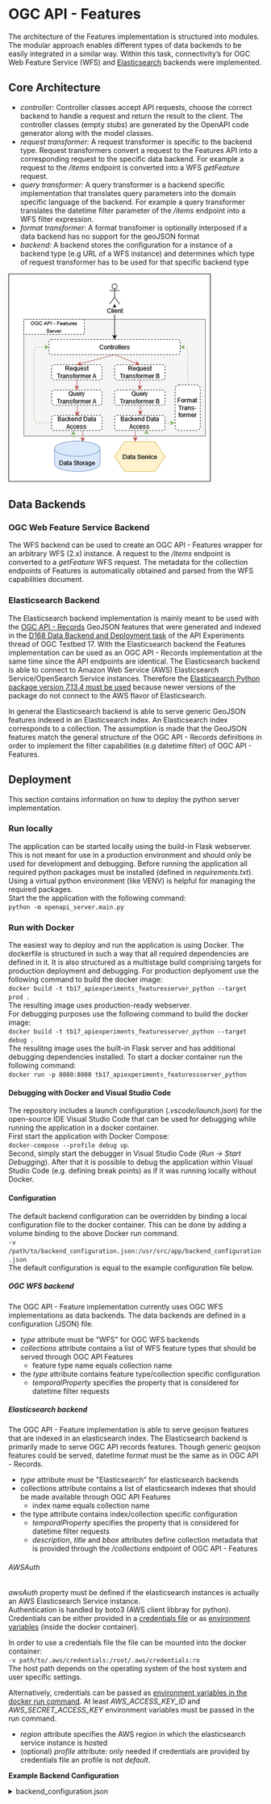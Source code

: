 # OGC API - Features
The architecture of the Features implementation is structured into modules. The modular approach enables different types of data backends to be easily integrated in a similar way. Within this task, connectivity’s for OGC Web Feature Service (WFS) and [Elasticsearch](https://www.elastic.co) backends were implemented.

## Core Architecture
- *controller:* Controller classes accept API requests, choose the correct backend to handle a request and return the result to the client. The controller classes (empty stubs) are generated by the OpenAPI code generator along with the model classes. 
- *request transformer:* A request transformer is specific to the backend type. Request transformers convert a request to the Features API into a corresponding request to the specific data backend. For example a request to the _/items_ endpoint is converted into a WFS _getFeature_ request.
- *query transformer:* A query transformer is a backend specific implementation that translates query parameters into the domain specific language of the backend. For example a query transformer translates the datetime filter parameter of the _/items_ endpoint into a WFS filter expression.
- *format transformer:* A format transfomer is optionally interposed if a data backend has no support for the geoJSON format
- *backend:* A backend stores the configuration for a instance of a backend type (e.g URL of a WFS instance) and determines which type of request transformer has to be used for that specific backend type

![architecture overview](https://raw.githubusercontent.com/opengeospatial/T17-API-D165/main/resources/diagrams/d165_api_features_architecture.png "schematic representation of the architecture of the OGC API - Features implementation with two data backends")

## Data Backends

### OGC Web Feature Service Backend
The WFS backend can be used to create an OGC API - Features wrapper for an arbitrary WFS (2.x) instance. A request to the _/items_ endpoint is converted to a _getFeature_ WFS request. The metadata for the collection endpoints of Features is automatically obtained and parsed from the WFS capabilities document.

### Elasticsearch Backend
The Elasticsearch backend implementation is mainly meant to be used with the [OGC API - Records](https://ogcapi.ogc.org/records/) GeoJSON features that were generated and indexed in the [D168 Data Backend and Deployment task](https://github.com/opengeospatial/T17-API-D168) of the API Experiments thread of OGC Testbed 17. With the Elasticsearch backend the Features implementation can be used as an OGC API - Records implementation at the same time since the API endpoints are identical. The Elasticsearch backend is able to connect to Amazon Web Service (AWS) Elasticsearch Service/OpenSearch Service instances. Therefore the [Elasticsearch Python package version _7.13.4_ must be used](https://gitlab.ogc.org/ogc/T17-D040-API-Experiments-ER/-/blob/master/ER/arc_comp_d168.adoc#user-content-catalogs-deployed-via-amazon-opensearch-previously-called-elasticsearch-service) because newer versions of the package do not connect to the AWS flavor of Elasticsearch.

In general the Elasticsearch backend is able to serve generic GeoJSON features indexed in an Elasticsearch index. An Elasticsearch index corresponds to a collection. The assumption is made that the GeoJSON features match the general structure of the OGC API - Records definitions in order to implement the filter capabilities (e.g datetime filter) of OGC API - Features.
## Deployment
This section contains information on how to deploy the python server implementation.
### Run locally
The application can be started locally using the build-in Flask webserver. This is not meant for use in a production environment and should only be used for development and debugging. Before running the application all required python packages must be installed (defined in *requirements.txt*). Using a virtual python environment (like VENV) is helpful for managing the required packages.  
Start the the application with the following command:  
`python -m openapi_server.main.py`
### Run with Docker
The easiest way to deploy and run the application is using Docker. The dockerfile is structured in such a way that all required dependencies are defined in it. It is also structured as a multistage build comprising targets for production deployment and debugging.
For production deplyoment use the following command to build the docker image:  
`docker build -t tb17_apiexperiments_featuresserver_python --target prod .`  
The resulting image uses production-ready webserver.  
For debugging purposes use the following command to build the docker image:  
`docker build -t tb17_apiexperiments_featuresserver_python --target debug .`  
The resulitng image uses the built-in Flask server and has additional debugging dependencies installed. 
To start a docker container run the following command:  
`docker run -p 8080:8080 tb17_apiexperiments_featuressserver_python`
#### Debugging with Docker and Visual Studio Code
The repository includes a launch configuration (*.vscode/launch.json*) for the open-source IDE Visual Studio Code that can be used for debugging while running the application in a docker container.  
First start the application with Docker Compose:  
`docker-compose --profile debug up`.  
Second, simply start the debugger in Visual Studio Code (*Run -> Start Debugging*). After that it is possible to debug the application within Visual Studio Code (e.g. defining break points) as if it was running locally without Docker.
#### Configuration
The default backend configuration can be overridden by binding a local configuration file to the docker container. This can be done by adding a volume binding to the above Docker run command.  
`-v /path/to/backend_configuration.json:/usr/src/app/backend_configuration.json`  
The default configuration is equal to the example configuration file below.  

##### OGC WFS backend
The OGC API - Feature implementation currently uses OGC WFS implementations as data backends. The data backends are defined in a configuration (JSON) file.  
- _type_ attribute must be "WFS" for OGC WFS backends
- _collections_ attribute contains a list of WFS feature types that should be served through OGC API Features
  - feature type name equals collection name
- the _type_ attribute contains feature type/collection specific configuration
  - _temporalProperty_ specifies the property that is considered for datetime filter requests
##### Elasticsearch backend
The OGC API - Feature implementation is able to serve geojson features that are indexed in an elasticsearch index.  The Elasticsearch backend is primarily made to serve OGC API records features. Though generic geojson features could be served, datetime format must be the same as in OGC API - Records.  
- _type_ attribute must be "Elasticsearch" for elasticsearch backends
- collections attribute contains a list of elasticsearch indexes that should be made available through OGC API Features
  - index name equals collection name
- the type attribute contains index/collection specific configuration
  - _temporalProperty_ specifies the property that is considered for datetime filter requests
  - _description_, _title_ and _bbox_ attributes define collection metadata that is provided through the _/collections_ endpoint of OGC API - Features

###### AWSAuth
_awsAuth_ property must be defined if the elasticsearch instances is actually an AWS Elasticsearch Service instance.  
Authentication is handled by boto3 (AWS client libbray for python). Credentials can be either provided in a [credentials file](https://boto3.amazonaws.com/v1/documentation/api/latest/guide/credentials.html#shared-credentials-file) or as [environment variables](https://boto3.amazonaws.com/v1/documentation/api/latest/guide/credentials.html#environment-variables) (inside the docker container).  
  
In order to use a credentials file the file can be mounted into the docker container:  
`-v path/to/.aws/credentials:/root/.aws/credentials:ro`  
The host path depends on the operating system of the host system and user specific settings.  
  
Alternatively, credentials can be passed as [environment variables in the docker run command](https://docs.docker.com/engine/reference/commandline/run/#set-environment-variables--e---env---env-file). At least _AWS_ACCESS_KEY_ID_ and _AWS_SECRET_ACCESS_KEY_ environment variables must be passed in the run command.  
  
- _region_ attribute specifies the AWS region in which the elasticsearch service instance is hosted
- (optional) _profile_ attribute: only needed if credentials are provided by credentials file an profile is not _default_.
  
**Example Backend Configuration**
<details>
<summary>backend_configuration.json</summary>
<p>

```json
{
	"server": {
		"title": "TB-17 Experiments API Python Server",
		"description": "TB-17 Experiments API Python Server"
	},
	"backends": [
		{
	    "id": "cuberworxWFS_Foundation",
            "type": "WFS",
	    "config": {
				"baseURL": "https://test.cubewerx.com/cubewerx/cubeserv/demo?datastore=Foundation",
				"types": {
					"cw:coastl_1m": {
						"temporalProperty": null
					}
				}
			},
			"collections": [
				"cw:coastl_1m"
			]
		},
		{
	    "id": "api_records_collection",
            "type": "Elasticsearch",
			"config": {
				"baseURL": "my-es-service.eu-west-2.es.amazonaws.com",
				"port": 443,
				"useSSL": true,
				"types": {
					"record-index": {
						"temporalProperty": "extents.temporal.interval",
						"description": "a collection of api records items",
						"title": "api records",
						"bbox": [-180.0,-90.0,180.0,90.0]
					}
				},
				"awsAuth": {
					"region": "eu-west-2"
				}
			},
			"collections": [
				"record-index"
			]
		}
	]
}
```

</p>
</details>
